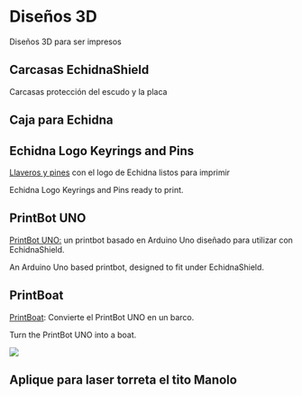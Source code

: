 # Diseños 3D
Diseños 3D para ser impresos

## Carcasas EchidnaShield
Carcasas protección del escudo y la placa

## Caja para Echidna

## Echidna Logo Keyrings and Pins
[Llaveros y pines](https://github.com/EchidnaShield/Recursos/tree/master/Dise%C3%B1os3D/Keyrings%20and%20pins) con el logo de Echidna listos para imprimir

Echidna Logo Keyrings and Pins ready to print. 

## PrintBot UNO

[PrintBot UNO:](https://github.com/EchidnaShield/Recursos/tree/master/Dise%C3%B1os3D/Printbot) un printbot basado en Arduino Uno diseñado para utilizar con EchidnaShield.

An Arduino Uno based printbot, designed to fit under EchidnaShield. 

## PrintBoat
[PrintBoat](https://github.com/EchidnaShield/Recursos/tree/master/Dise%C3%B1os3D/PrintBoat): Convierte el  PrintBot UNO en un barco.

Turn the PrintBot UNO into a boat. 

<img src="https://github.com/EchidnaShield/Recursos/blob/master/Dise%C3%B1os3D/PrintBoat/printboat1.jpg" heigth="150"/> </p>
## Aplique para laser torreta el tito Manolo


